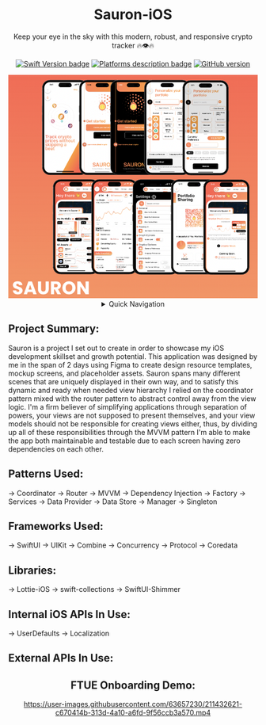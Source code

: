 <div align="center">
 
# Sauron-iOS
Keep your eye in the sky with this modern, robust, and responsive crypto tracker 🔥👁🔥
 
[![Swift Version badge](https://img.shields.io/badge/Swift-5.7.1-orange.svg)](https://shields.io/)
[![Platforms description badge](https://img.shields.io/badge/Platform-iOS-blue.svg)](https://shields.io/)
[![GitHub version](https://badge.fury.io/gh/jcook03266%2FSauron-iOS.svg)](https://badge.fury.io/gh/jcook03266%2FSauron-iOS)
 
</div>

<div align="center">
 
<img src="https://github.com/jcook03266/Sauron-iOS/blob/dev/Resources/Sauron-iOS-MVP-Collage.png" width = "800">
 
</div>

<div align="center">

<details>
<summary> Quick Navigation </summary> 

* [Project Summary ▶︎](#Project-Summary)
* [FTUE Onboarding Demo ▶︎](#FTUE-Onboarding-Demo)

</details>
</div>

<div align="left">
 
## Project Summary:
Sauron is a project I set out to create in order to showcase my iOS development skillset and growth potential. This application was designed by me in the span of 2 days using Figma to create design resource templates, mockup screens, and placeholder assets. Sauron spans many different scenes that are uniquely displayed in their own way, and to satisfy this dynamic and ready when needed view hierarchy I relied on the coordinator pattern mixed with the router pattern to abstract control away from the view logic. I'm a firm believer of simplifying applications through separation of powers, your views are not supposed to present themselves, and your view models should not be responsible for creating views either, thus, by dividing up all of these responsibilities through the MVVM pattern I'm able to make the app both maintainable and testable due to each screen having zero dependencies on each other.

## Patterns Used:
-> Coordinator
-> Router
-> MVVM
-> Dependency Injection
-> Factory
-> Services
-> Data Provider
-> Data Store
-> Manager
-> Singleton

## Frameworks Used:
-> SwiftUI
-> UIKit
-> Combine
-> Concurrency
-> Protocol
-> Coredata

## Libraries:
-> Lottie-iOS
-> swift-collections
-> SwiftUI-Shimmer

## Internal iOS APIs In Use:
-> UserDefaults
-> Localization

## External APIs In Use:

</div>

<div align="center">

## FTUE Onboarding Demo:

https://user-images.githubusercontent.com/63657230/211432621-c670414b-313d-4a10-a6fd-9f56ccb3a570.mp4

</div>
